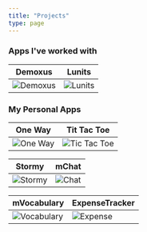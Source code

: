 ```yaml
---
title: "Projects"
type: page
---
```


### Apps I've worked with

| Demoxus                                            | Lunits                                          |
| -------------------------------------------------- | ----------------------------------------------- |
| ![Demoxus](/images/projects/demoxus.png "Demoxus") | ![Lunits](/images/projects/lunits.png "Lunits") |

### My Personal Apps

| One Way                                           | Tit Tac Toe                                                  |
| ------------------------------------------------- | ------------------------------------------------------------ |
| ![One Way](/images/projects/oneway.png "One Way") | ![Tic Tac Toe](/images/projects/tictactoe.png "Tic Tac Toe") |

| Stormy                                          | mChat                                     |
| ----------------------------------------------- | ----------------------------------------- |
| ![Stormy](/images/projects/stormy.png "Stormy") | ![Chat](/images/projects/chat.png "Chat") |

| mVocabulary                                                 | ExpenseTracker                                                    |
| ----------------------------------------------------------- | ----------------------------------------------------------------- |
| ![Vocabulary](/images/projects/vocabulary.png "Vocabulary") | ![Expense](/images/projects/expensetracker.png "Expense Tracker") |

